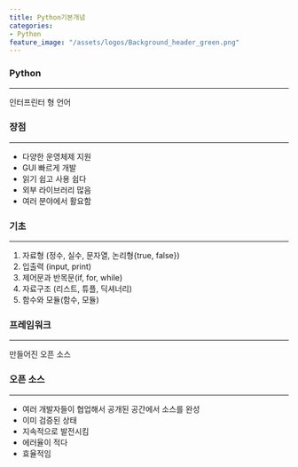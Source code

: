 ```yaml
---
title: Python기본개념
categories:
- Python
feature_image: "/assets/logos/Background_header_green.png"
---
```

### Python
---
인터프린터 형 언어  
### 장점
---
 - 다양한 운영체제 지원
 - GUI 빠르게 개발
 - 읽기 쉽고 사용 쉽다
 - 외부 라이브러리 많음
 - 여러 분야에서 활요함
### 기초
---
1. 자료형 (정수, 실수, 문자열, 논리형{true, false})
2. 입출력 (input, print)
3. 제어문과 반목문(if, for, while)
4. 자료구조 (리스트, 튜플, 딕셔너리)
5. 함수와 모듈(함수, 모듈)
### 프레임워크
---
만들어진 오픈 소스
### 오픈 소스 
---
 - 여러 개발자들이 협업해서 공개된 공간에서 소스를 완성
 - 이미 검증된 상태
 - 지속적으로 발전시킴
 - 에러율이 적다
 - 효율적임


<!-- more -->
